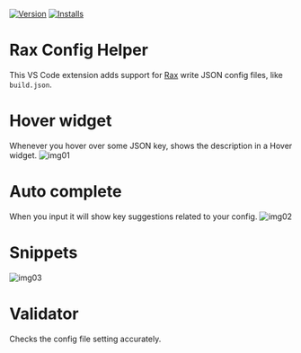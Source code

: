 [![Version](https://vsmarketplacebadge.apphb.com/version/Rax.vscode-rax-config-helper.svg)](https://marketplace.visualstudio.com/items?itemName=Rax.vscode-rax-config-helper)
[![Installs](https://vsmarketplacebadge.apphb.com/installs-short/Rax.vscode-rax-config-helper.svg)](https://marketplace.visualstudio.com/items?itemName=Rax.vscode-rax-config-helper)

# Rax Config Helper

This VS Code extension adds support for [Rax](https://rax.js.org/) write JSON config files, like `build.json`.

# Hover widget

Whenever you hover over some JSON key, shows the description in a Hover widget.
![img01](https://img.alicdn.com/tfs/TB1e1wYvEY1gK0jSZFCXXcwqXXa-1140-592.gif)

# Auto complete

When you input it will show key suggestions related to your config.
![img02](https://img.alicdn.com/tfs/TB188ZZvrj1gK0jSZFuXXcrHpXa-1132-774.gif)

# Snippets

![img03](https://img.alicdn.com/tfs/TB1a6IZvuH2gK0jSZJnXXaT1FXa-1136-1334.gif)

# Validator

Checks the config file setting accurately.


